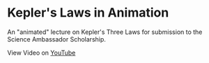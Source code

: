 # Kepler's Laws in Animation

An "animated" lecture on Kepler's Three Laws for submission to the Science Ambassador Scholarship.

View Video on [YouTube](https://youtu.be/-26sw1U6-9E)
